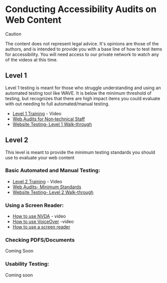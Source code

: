 # Conducting Accessibility Audits on Web Content

>[!CAUTION]
>The content does not represent legal advice. It's opinions are those of the authors, and is intended to provide you with a base line of how to test items for accessibility. You will need access to our private network to watch any of the videos at this time.

## Level 1
Level 1 testing is meant for those who struggle understanding and using an automated testing tool like WAVE. It is below the minimum threshold of testing, but recognizes that there are high impact items you could evaluate with out needing to full automated/manual testing.

* [Level 1 Training](https://rutgersconnect.sharepoint.com/:v:/r/sites/oit-digitalaccessibilitynetwork/Shared%20Documents/Trainings/2024-10-01-%20Automated%20Testing/2024-10-18%2011-52-08.mp4?csf=1&web=1&e=rfBxkh) - Video
* [Web Audits for Non‐technical Staff](https://github.com/jkhurdan/A11yTraining/wiki/Web-Audits-(Non%E2%80%90technical-Staff))
* [Website Testing‐ Level 1 Walk‐through](https://github.com/jkhurdan/A11yTraining/wiki/Website-Testing%E2%80%90-Level-1-Walk%E2%80%90through)

## Level 2
This level is meant to provide the minimum testing standards you should use to evaluate your web content

### Basic Automated and Manual Testing:
* [Level 2 Training](https://rutgersconnect.sharepoint.com/:v:/r/sites/oit-digitalaccessibilitynetwork/Shared%20Documents/Trainings/2024-10-22-%20Minimum%20Testing%20Standards/GMT20241022-140131_Recording_1440x900.mp4?csf=1&web=1&e=t7tb3D) - Video 
* [Web Audits- Minimum Standards](https://github.com/jkhurdan/A11yTraining/wiki/Web-Audits-(Level-2))
* [Website Testing- Level 2 Walk-through](https://github.com/jkhurdan/A11yTraining/wiki/Website-Testing%E2%80%90-Level-2-Walk%E2%80%90through)

### Using a Screen Reader:
* [How to use NVDA](https://rutgersconnect.sharepoint.com/:v:/r/sites/oit-digitalaccessibilitynetwork/Shared%20Documents/Trainings/2024-05-14-%20How%20to%20use%20NVDA/Recording/GMT20240514-140157_Recording_1760x900.mp4?csf=1&web=1&e=9kMY2p) - video
* [How to use VoiceOver](https://rutgersconnect.sharepoint.com/:v:/r/sites/oit-digitalaccessibilitynetwork/Shared%20Documents/Trainings/2024-06-11-%20How%20to%20use%20VoiceOver/GMT20240611-140259_Recording_1760x900.mp4?csf=1&web=1&e=rAijpx) -video
* [How to use a screen reader](https://github.com/jkhurdan/A11yTraining/wiki/How-to-use-a-Screen%E2%80%90Reader)

### Checking PDFS/Documents
Coming Soon

### Usability Testing:
Coming soon
